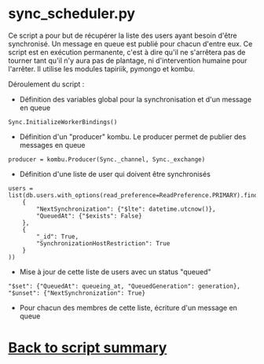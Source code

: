 # sync_scheduler.py

Ce script a pour but de récupérer la liste des users ayant besoin d'être synchronisé. Un message en queue est publié pour chacun d'entre eux.
Ce script est en exécution permanente, c'est à dire qu'il ne s'arrêtera pas de tourner tant qu'il n'y aura pas de plantage, ni d'intervention humaine pour l'arrêter.
Il utilise les modules tapiriik, pymongo et kombu.

Déroulement du script : 
- Définition des variables global pour la synchronisation et d'un message en queue
```
Sync.InitializeWorkerBindings()
```
- Définition d'un "producer" kombu. Le producer permet de publier des messages en queue
```
producer = kombu.Producer(Sync._channel, Sync._exchange)
```
- Définition d'une liste de user qui doivent être synchronisés
```
users = list(db.users.with_options(read_preference=ReadPreference.PRIMARY).find(
    {
        "NextSynchronization": {"$lte": datetime.utcnow()},
        "QueuedAt": {"$exists": False}
    },
    {
        "_id": True,
        "SynchronizationHostRestriction": True
    }
))
```
- Mise à jour de cette liste de users avec un status "queued"
```
"$set": {"QueuedAt": queueing_at, "QueuedGeneration": generation}, "$unset": {"NextSynchronization": True}
```
- Pour chacun des membres de cette liste, écriture d'un message en queue

# [Back to script summary](000-script-summary.md)

